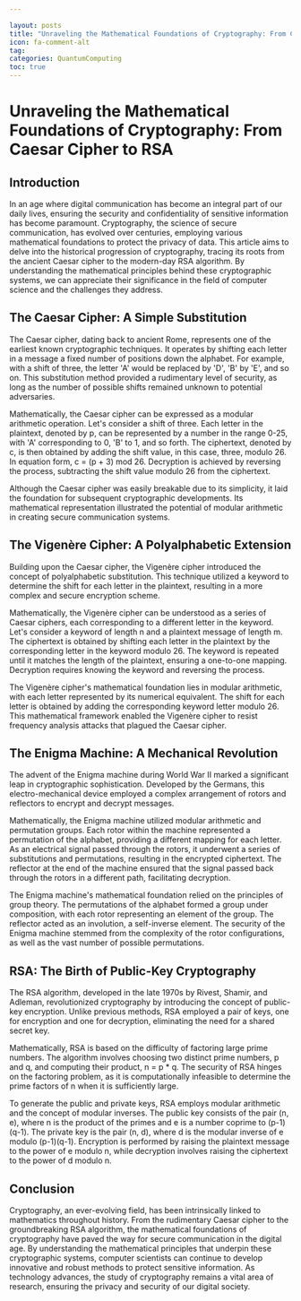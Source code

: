 ```yaml
---

layout: posts
title: "Unraveling the Mathematical Foundations of Cryptography: From Caesar Cipher to RSA"
icon: fa-comment-alt
tag:      
categories: QuantumComputing
toc: true
---
```




# Unraveling the Mathematical Foundations of Cryptography: From Caesar Cipher to RSA

## Introduction

In an age where digital communication has become an integral part of our daily lives, ensuring the security and confidentiality of sensitive information has become paramount. Cryptography, the science of secure communication, has evolved over centuries, employing various mathematical foundations to protect the privacy of data. This article aims to delve into the historical progression of cryptography, tracing its roots from the ancient Caesar cipher to the modern-day RSA algorithm. By understanding the mathematical principles behind these cryptographic systems, we can appreciate their significance in the field of computer science and the challenges they address.

## The Caesar Cipher: A Simple Substitution

The Caesar cipher, dating back to ancient Rome, represents one of the earliest known cryptographic techniques. It operates by shifting each letter in a message a fixed number of positions down the alphabet. For example, with a shift of three, the letter 'A' would be replaced by 'D', 'B' by 'E', and so on. This substitution method provided a rudimentary level of security, as long as the number of possible shifts remained unknown to potential adversaries.

Mathematically, the Caesar cipher can be expressed as a modular arithmetic operation. Let's consider a shift of three. Each letter in the plaintext, denoted by p, can be represented by a number in the range 0-25, with 'A' corresponding to 0, 'B' to 1, and so forth. The ciphertext, denoted by c, is then obtained by adding the shift value, in this case, three, modulo 26. In equation form, c = (p + 3) mod 26. Decryption is achieved by reversing the process, subtracting the shift value modulo 26 from the ciphertext.

Although the Caesar cipher was easily breakable due to its simplicity, it laid the foundation for subsequent cryptographic developments. Its mathematical representation illustrated the potential of modular arithmetic in creating secure communication systems.

## The Vigenère Cipher: A Polyalphabetic Extension

Building upon the Caesar cipher, the Vigenère cipher introduced the concept of polyalphabetic substitution. This technique utilized a keyword to determine the shift for each letter in the plaintext, resulting in a more complex and secure encryption scheme.

Mathematically, the Vigenère cipher can be understood as a series of Caesar ciphers, each corresponding to a different letter in the keyword. Let's consider a keyword of length n and a plaintext message of length m. The ciphertext is obtained by shifting each letter in the plaintext by the corresponding letter in the keyword modulo 26. The keyword is repeated until it matches the length of the plaintext, ensuring a one-to-one mapping. Decryption requires knowing the keyword and reversing the process.

The Vigenère cipher's mathematical foundation lies in modular arithmetic, with each letter represented by its numerical equivalent. The shift for each letter is obtained by adding the corresponding keyword letter modulo 26. This mathematical framework enabled the Vigenère cipher to resist frequency analysis attacks that plagued the Caesar cipher.

## The Enigma Machine: A Mechanical Revolution

The advent of the Enigma machine during World War II marked a significant leap in cryptographic sophistication. Developed by the Germans, this electro-mechanical device employed a complex arrangement of rotors and reflectors to encrypt and decrypt messages.

Mathematically, the Enigma machine utilized modular arithmetic and permutation groups. Each rotor within the machine represented a permutation of the alphabet, providing a different mapping for each letter. As an electrical signal passed through the rotors, it underwent a series of substitutions and permutations, resulting in the encrypted ciphertext. The reflector at the end of the machine ensured that the signal passed back through the rotors in a different path, facilitating decryption.

The Enigma machine's mathematical foundation relied on the principles of group theory. The permutations of the alphabet formed a group under composition, with each rotor representing an element of the group. The reflector acted as an involution, a self-inverse element. The security of the Enigma machine stemmed from the complexity of the rotor configurations, as well as the vast number of possible permutations.

## RSA: The Birth of Public-Key Cryptography

The RSA algorithm, developed in the late 1970s by Rivest, Shamir, and Adleman, revolutionized cryptography by introducing the concept of public-key encryption. Unlike previous methods, RSA employed a pair of keys, one for encryption and one for decryption, eliminating the need for a shared secret key.

Mathematically, RSA is based on the difficulty of factoring large prime numbers. The algorithm involves choosing two distinct prime numbers, p and q, and computing their product, n = p * q. The security of RSA hinges on the factoring problem, as it is computationally infeasible to determine the prime factors of n when it is sufficiently large.

To generate the public and private keys, RSA employs modular arithmetic and the concept of modular inverses. The public key consists of the pair (n, e), where n is the product of the primes and e is a number coprime to (p-1)(q-1). The private key is the pair (n, d), where d is the modular inverse of e modulo (p-1)(q-1). Encryption is performed by raising the plaintext message to the power of e modulo n, while decryption involves raising the ciphertext to the power of d modulo n.

## Conclusion

Cryptography, an ever-evolving field, has been intrinsically linked to mathematics throughout history. From the rudimentary Caesar cipher to the groundbreaking RSA algorithm, the mathematical foundations of cryptography have paved the way for secure communication in the digital age. By understanding the mathematical principles that underpin these cryptographic systems, computer scientists can continue to develop innovative and robust methods to protect sensitive information. As technology advances, the study of cryptography remains a vital area of research, ensuring the privacy and security of our digital society.